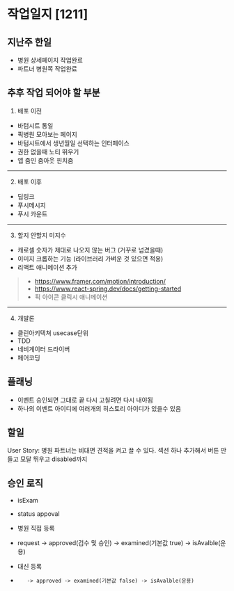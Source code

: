 # 작업일지 [1211]

## 지난주 한일
- 병원 상세페이지 작업완료
- 파트너 병원쪽 작업완료

## 추후 작업 되어야 할 부분
1. 배포 이전
- 바텀시트 통일
- 픽병원 모아보는 페이지
- 바텀시트에서 생년월일 선택하는 인터페이스
- 권한 없을때 노티 뛰우기
- 앱 줌인 줌아웃 핀치줌
--- 
2. 배포 이후
- 딥링크
- 푸시메시지
- 푸시 카운트
---
3. 할지 안할지 미지수
- 캐로셀 숫자가 제대로 나오지 않는 버그 (거꾸로 넘겼을때)
- 이미지 크롭하는 기능 (라이브러리 가벼운 것 있으면 적용)
- 리액트 애니메이션 추가
> - https://www.framer.com/motion/introduction/
> - https://www.react-spring.dev/docs/getting-started
> - 픽 아이콘 클릭시 애니메이션
--- 
4. 개발론
- 클린아키텍쳐 usecase단위
- TDD
- 네비게이터 드라이버
- 페어코딩

## 플래닝
- 이벤트 승인되면 그대로 끝 다시 고칠려면 다시 내야됨
- 하나의 이벤트 아이디에 여러개의 히스토리 아이디가 있을수 있음

## 할일
User Story: 병원 파트너는 비대면 견적을 켜고 끌 수 있다.
섹션 하나 추가해서 버튼 만들고 모달 뛰우고 disabled까지

## 승인 로직
- isExam
- status appoval
- 병원 직접 등록
- request -> approved(검수 및 승인) -> examined(기본값 true) -> isAvalble(운용)

- 대신 등록
-        -> approved -> examined(기본값 false) -> isAvalble(운용)